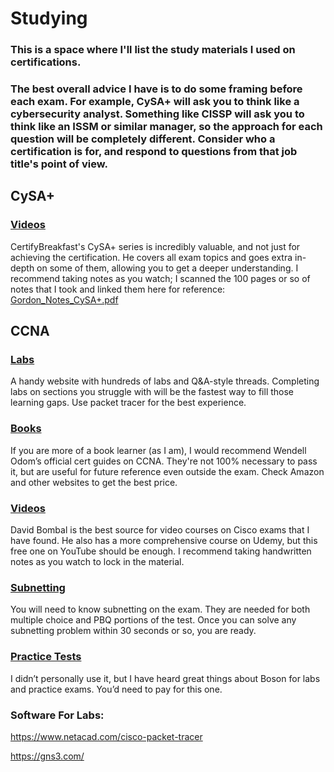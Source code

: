 # Studying
### This is a space where I'll list the study materials I used on certifications. 
### The best overall advice I have is to do some framing before each exam. For example, CySA+ will ask you to think like a cybersecurity analyst. Something like CISSP will ask you to think like an ISSM or similar manager, so the approach for each question will be completely different. Consider who a certification is for, and respond to questions from that job title's point of view.
## CySA+

### <a href= "https://www.youtube.com/playlist?list=PLMYSjEaGLw_vGxGsAIUgmkbEm52QR02tx"> Videos </a>
CertifyBreakfast's CySA+ series is incredibly valuable, and not just for achieving the certification. He covers all exam topics and goes extra in-depth on some of them, allowing you to get a deeper understanding. I recommend taking notes as you watch; I scanned the 100 pages or so of notes that I took and linked them here for reference:
[Gordon_Notes_CySA+.pdf](https://github.com/user-attachments/files/17528745/Gordon_Notes_CySA%2B_compressed.pdf)

## CCNA
### <a href= https://www.certskills.com/> Labs </a>
A handy website with hundreds of labs and Q&A-style threads. Completing labs on sections you struggle with will be the fastest way to fill those learning gaps. Use packet tracer for the best experience.

### <a href= https://www.ciscopress.com/store/ccna-200-301-official-cert-guide-library-9781587147142> Books </a>
If you are more of a book learner (as I am), I would recommend Wendell Odom’s official cert guides on CCNA. They're not 100% necessary to pass it, but are useful for future reference even outside the exam. Check Amazon and other websites to get the best price.

### <a href= "https://www.youtube.com/watch?v=zxZpopqhKk8&list=PLhfrWIlLOoKPc2RecyiM_A9nf3fUU3e6g"> Videos </a>
David Bombal is the best source for video courses on Cisco exams that I have found. He also has a more comprehensive course on Udemy, but this free one on YouTube should be enough. I recommend taking handwritten notes as you watch to lock in the material.

### <a href= https://subnettingpractice.com/> Subnetting </a>
You will need to know subnetting on the exam. They are needed for both multiple choice and PBQ portions of the test. Once you can solve any subnetting problem within 30 seconds or so, you are ready.

### <a href= https://www.boson.com/practice-exam/200-301-cisco-ccna-practice-exam> Practice Tests </a>
I didn’t personally use it, but I have heard great things about Boson for labs and practice exams. You’d need to pay for this one.

### Software For Labs:
https://www.netacad.com/cisco-packet-tracer

https://gns3.com/
